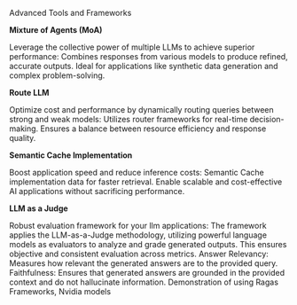 Advanced Tools and Frameworks

**Mixture of Agents (MoA)**

Leverage the collective power of multiple LLMs to achieve superior performance:
Combines responses from various models to produce refined, accurate outputs.
Ideal for applications like synthetic data generation and complex problem-solving.

**Route LLM**

Optimize cost and performance by dynamically routing queries between strong and weak models:
Utilizes router frameworks for real-time decision-making.
Ensures a balance between resource efficiency and response quality.

**Semantic Cache Implementation**

Boost application speed and reduce inference costs:
Semantic Cache implementation data for faster retrieval.
Enable scalable and cost-effective AI applications without sacrificing performance.

**LLM as a Judge**

Robust evaluation framework for your llm applications:
The framework applies the LLM-as-a-Judge methodology, utilizing powerful language models as evaluators to analyze and grade generated outputs. This ensures objective and consistent evaluation across metrics.
Answer Relevancy: Measures how relevant the generated answers are to the provided query.
Faithfulness: Ensures that generated answers are grounded in the provided context and do not hallucinate information.
Demonstration of using Ragas Frameworks, Nvidia models

